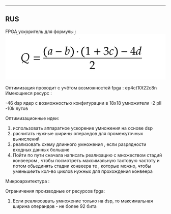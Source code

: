 
-------------------------------------------
RUS
-------------------------------------------
FPGA ускоритель для формулы :
![alt text](image.png)

Оптимизация проходит с учётом возможностей fpga :
ep4ct10t22c8n
Имеющиеся ресурс :

-46 dsp ядер с возможностью конфигурации в 18x18 умножители 
-2 pll 
-10k лутов

Оптимизационные идеи:
1) использовать аппаратное ускорение умножения на основе dsp
2) расчитать нужные ширины операндов для промежуточных вычислений 
3) реализовать схему длинного умножения , если разрядности входных данных большие 
4) Пойти по пути сначала написать реализацию с множеством стадий конвеером , чтобы посмотреть максимальную тактовую частоту и потом обьединять стадии конвеера те , которые можно, чтобы уменьшеить кол-во циклов нужных для прохождения конвеера  
 
Микроархитектура :

Ограничения производные от ресурсов fpga: 
1) Если реализоввать умножение только на dsp, то максимальная ширина операндов - не более 92 бита
